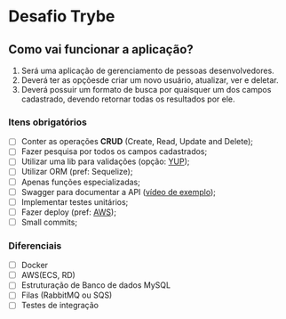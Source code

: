 # Desafio Trybe

## Como vai funcionar a aplicação?

1. Será uma aplicação de gerenciamento de pessoas desenvolvedores.
2. Deverá ter as opçõesde criar um novo usuário, atualizar, ver e deletar.
3. Deverá possuir um formato de busca por quaisquer um dos campos cadastrado, devendo retornar todas os resultados por ele.

### Itens obrigatórios

  - [ ] Conter as operações **CRUD** (Create, Read, Update and Delete);
  - [ ] Fazer pesquisa por todos os campos cadastrados;
  - [ ] Utilizar uma lib para validações (opção: [YUP](youtu.be/Je3RSqmEV-Y));
  - [ ] Utilizar ORM (pref: Sequelize);
  - [ ] Apenas funções especializadas;
  - [ ] Swagger para documentar a API ([vídeo de exemplo](youtu.be/apouPYPh_as));
  - [ ] Implementar testes unitários;
  - [ ] Fazer deploy (pref: [AWS](youtu.be/kqBCHYf_adA));
  - [ ] Small commits;

### Diferenciais
 - [ ] Docker
 - [ ] AWS(ECS, RD)
 - [ ] Estruturação de Banco de dados MySQL
 - [ ] Filas (RabbitMQ ou SQS)
 - [ ] Testes de integração
